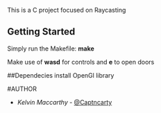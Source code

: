 This is a C project focused on Raycasting
## Getting Started

Simply run the Makefile: <b>make</b>

Make use of <b>wasd</b> for controls and <b>e</b> to open doors

##Dependecies
install OpenGl library

#AUTHOR
- *Kelvin Maccarthy* - [@Captncarty](https://github.com/Captncarty)
